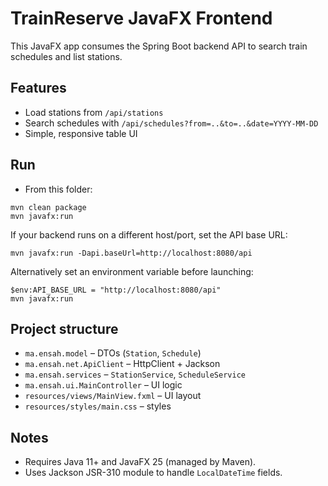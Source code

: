 # TrainReserve JavaFX Frontend

This JavaFX app consumes the Spring Boot backend API to search train schedules and list stations.

## Features
- Load stations from `/api/stations`
- Search schedules with `/api/schedules?from=..&to=..&date=YYYY-MM-DD`
- Simple, responsive table UI

## Run
- From this folder:

```pwsh
mvn clean package
mvn javafx:run
```

If your backend runs on a different host/port, set the API base URL:

```pwsh
mvn javafx:run -Dapi.baseUrl=http://localhost:8080/api
```

Alternatively set an environment variable before launching:

```pwsh
$env:API_BASE_URL = "http://localhost:8080/api"
mvn javafx:run
```

## Project structure
- `ma.ensah.model` – DTOs (`Station`, `Schedule`)
- `ma.ensah.net.ApiClient` – HttpClient + Jackson
- `ma.ensah.services` – `StationService`, `ScheduleService`
- `ma.ensah.ui.MainController` – UI logic
- `resources/views/MainView.fxml` – UI layout
- `resources/styles/main.css` – styles

## Notes
- Requires Java 11+ and JavaFX 25 (managed by Maven).
- Uses Jackson JSR-310 module to handle `LocalDateTime` fields.